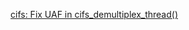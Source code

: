 [cifs: Fix UAF in cifs_demultiplex_thread()](https://patchwork.kernel.org/project/cifs-client/patch/20221116031136.3967579-2-zhangxiaoxu5@huawei.com/)